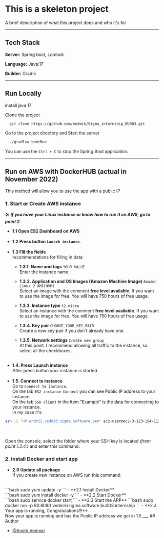 
# This is a skeleton project

A brief description of what this project does and who it's for
___
## Tech Stack

**Server:** Spring boot, Lombok

**Language:** Java:17

**Builder:** Gradle 
___
## Run Locally

install java 17

Clone the project

```bash
  git clone https://github.com/vedmik/Sigma_internship_BU003.git
```

Go to the project directory and Start the server

```bash
  ./gradlew bootRun
```
You can use the `Ctrl + C` to stop the Spring Boot application.
___
## Run on AWS with DockerHUB (actual in November 2022)

This method will allow you to use the app with a public IP 

### **1. Start or Create AWS instance**<br>
🛠 **_If you have your Linux instance or know how to run it on AWS, go to point 2._**

- **1.1 Open ES2 Dashboard on AWS**
  <br><br>
- **1.2 Press button `Launch instance`**.
  <br><br>
- **1.3 Fill the fields** <br> recommendations for filling in data:
  - **1.3.1. Name and tags** `YOUR_VALUE`<br> Enter the instance name

  - **1.3.2. Application and OS Images (Amazon Machine Image)** `Amazon Linux 2 AMI(HVM)`
<br> Select an image with the comment **free level available**. 
If you want to use the image for free. You will have 750 hours of free usage.

  - **1.3.3. Instance type** `t2.micro` <br>Select an instance with the comment
**free level available**. If you want to use the image for free. You will have 750 hours of free usage.

  - **1.3.4. Key pair** `CHOOSE_YOUR_KEY_PAIR` <br>Create a new key pair if you don't already have one.

  - **1.3.5. Network settings** `Create new group` <br>At this point, I recommend allowing all traffic 
  to the instance, so select all the checkboxes.
    <br><br>
- **1.4. Press Launch instance** <br>After press button your instance is started.<br><br>
- **1.5. Connect to instance** <br> Go to `Connect to instance`. <br>On the tab `ES2 instance Connect` you can see 
Public IP address to your instance.<br> On the tab `SSH client` in the item "Example" is the data for connecting
to your instance. <br>In my case it's: <br> 
```bash
ssh -i "HP-andrii.vedmid.sigma.software.pem" ec2-user@ec2-3-123-154-112.eu-central-1.compute.amazonaws.com
```
<br><br>Open the console, select the folder where your SSH key is located _(from point 1.3.4.)_  and enter this command.


### 2. Install Docker and start app 

- **2.0 Update all package**
<br> If you create new instance on AWS run this command:
<br>
```bash
sudo yum update -y
```
- **2.1 Install Docker**<br>
```bash
sudo yum install docker -y
```
- **2.2 Start Docker**<br>
```bash
sudo service docker start
```
- **2.3 Start the APP**
```bash
sudo docker run -p 80:8080 vedmik/sigma.software.bu003.internship
```
- **2.4 Your app is running, Congratulations!!!** <br> Now your app is running and has the Public IP address we got in 1.5
___
## Author

- [@Andrii Vedmid](https://www.github.com/vedmik)

